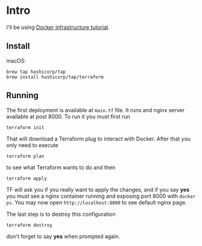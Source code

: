 # Intro

I'll be using [Docker infrastructure tutorial](https://developer.hashicorp.com/terraform/tutorials/docker-get-started).

## Install

macOS:
```shell
brew tap hashicorp/tap
brew install hashicorp/tap/terraform
```

## Running

The first deployment is available at `main.tf` file. It runs and nginx server available at post 8000. To run it you must first
run 
```shell
terraform init
```

That will download a Terraform plug to interact with Docker. After that you only need to execute

```shell
terraform plan
```

to see what Terraform wants to do and then 

```shell
terraform apply
```

TF will ask you if you really want to apply the changes, and if you say **yes** you must see a nginx container running and
exposing port 8000 with `docker ps`. You may now open `http://localhost:8000` to see default nginx page.

The last step is to destroy this configuration

```shell
terraform destroy
```

don't forget to say **yes** when prompted again.

## 
